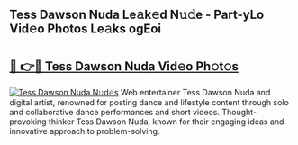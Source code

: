 ## Tess Dawson Nuda Le𝚊k𝚎d N𝚞𝚍e - Part-yLo Vid𝚎o Photos Le𝚊ks ogEoi

# <h2><a href="http://fbd67c.evod.top/?m=Tess+Dawson+Nuda">🔗 👉🔴 Tess Dawson Nuda Vid𝚎o Ph𝚘t𝚘s</a></h2>

[![Tess Dawson Nuda N𝚞d𝚎s](https://i.imgur.com/8V9OHl7.gif)](http://fbd67c.evod.top/?m=Tess+Dawson+Nuda)
Web entertainer Tess Dawson Nuda and digital artist, renowned for posting dance and lifestyle content through solo and collaborative dance performances and short videos. Thought-provoking thinker Tess Dawson Nuda, known for their engaging ideas and innovative approach to problem-solving. 
